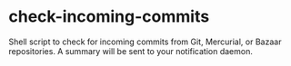 check-incoming-commits
======================

Shell script to check for incoming commits from Git, Mercurial, or Bazaar repositories. A summary will be sent to your notification daemon.
